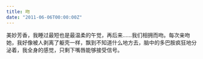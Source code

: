 ```yaml
---
title: 吻
date: "2011-06-06T00:00:00Z"
---
```


美妙芳香，我睡过最短也是最温柔的午觉，再后来……我们相拥而吻。每次亲吻她，我好像被人剥离了躯壳一样，飘到不知道什么地方去，脑中的多巴胺疯狂地分泌着，我全身的感觉，只剩下嘴唇能够接受信号。
